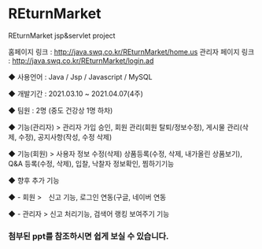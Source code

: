 # REturnMarket
REturnMarket jsp&amp;servlet project

홈페이지 링크 : http://java.swq.co.kr/REturnMarket/home.us
관리자 페이지 링크 : http://java.swq.co.kr/REturnMarket/login.ad

◆ 사용언어 : Java / Jsp / Javascript / MySQL

◆ 개발기간 : 2021.03.10 ~ 2021.04.07(4주)

◆ 팀원 : 2명 (중도 건강상 1명 하차)

◆ 기능(관리자) > 관리자 가입 승인, 회원 관리(회원 탈퇴/정보수정), 게시물 관리(삭제, 수정), 공지사항(작성, 수정 삭제)

◆ 기능(회원) > 사용자 정보 수정(삭제) 상품등록(수정, 삭제, 내가올린 상품보기), Q&A 등록(수정, 삭제), 입찰, 낙찰자 정보확인, 찜하기기능

◆ 향후 추가 기능 

◆ - 회원 >　신고 기능, 로그인 연동(구글, 네이버 연동

◆ - 관리자 > 신고 처리기능, 검색어 랭킹 보여주기 기능


### 첨부된 ppt를 참조하시면 쉽게 보실 수 있습니다.
